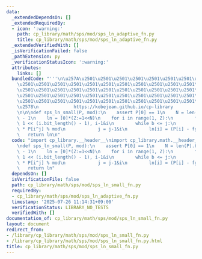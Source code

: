 ```yaml
---
data:
  _extendedDependsOn: []
  _extendedRequiredBy:
  - icon: ':warning:'
    path: cp_library/math/sps/mod/sps_ln_adaptive_fn.py
    title: cp_library/math/sps/mod/sps_ln_adaptive_fn.py
  _extendedVerifiedWith: []
  _isVerificationFailed: false
  _pathExtension: py
  _verificationStatusIcon: ':warning:'
  attributes:
    links: []
  bundledCode: "'''\n\u257A\u2501\u2501\u2501\u2501\u2501\u2501\u2501\u2501\u2501\u2501\
    \u2501\u2501\u2501\u2501\u2501\u2501\u2501\u2501\u2501\u2501\u2501\u2501\u2501\
    \u2501\u2501\u2501\u2501\u2501\u2501\u2501\u2501\u2501\u2501\u2501\u2501\u2501\
    \u2501\u2501\u2501\u2501\u2501\u2501\u2501\u2501\u2501\u2501\u2501\u2501\u2501\
    \u2501\u2501\u2501\u2501\u2501\u2501\u2501\u2501\u2501\u2501\u2501\u2501\u2501\
    \u2578\n             https://kobejean.github.io/cp-library               \n'''\n\
    \n\n\ndef sps_ln_small(P, mod):\n    assert P[0] == 1\n    N = len(P).bit_length()\
    \ - 1\n    ln = [0]*(Z:=1<<N)\n    for i in range(1, Z):\n        fg, b, j = 0,\
    \ 1 << (i.bit_length() - 1), i-1&i\n        while b <= j:\n            fg += ln[j]\
    \ * P[i^j] % mod\n            j = j-1&i\n        ln[i] = (P[i] - fg) % mod\n \
    \   return ln\n"
  code: "import cp_library.__header__\nimport cp_library.math.__header__\nimport cp_library.math.sps.__header__\n\
    \ndef sps_ln_small(P, mod):\n    assert P[0] == 1\n    N = len(P).bit_length()\
    \ - 1\n    ln = [0]*(Z:=1<<N)\n    for i in range(1, Z):\n        fg, b, j = 0,\
    \ 1 << (i.bit_length() - 1), i-1&i\n        while b <= j:\n            fg += ln[j]\
    \ * P[i^j] % mod\n            j = j-1&i\n        ln[i] = (P[i] - fg) % mod\n \
    \   return ln"
  dependsOn: []
  isVerificationFile: false
  path: cp_library/math/sps/mod/sps_ln_small_fn.py
  requiredBy:
  - cp_library/math/sps/mod/sps_ln_adaptive_fn.py
  timestamp: '2025-07-26 11:14:31+09:00'
  verificationStatus: LIBRARY_NO_TESTS
  verifiedWith: []
documentation_of: cp_library/math/sps/mod/sps_ln_small_fn.py
layout: document
redirect_from:
- /library/cp_library/math/sps/mod/sps_ln_small_fn.py
- /library/cp_library/math/sps/mod/sps_ln_small_fn.py.html
title: cp_library/math/sps/mod/sps_ln_small_fn.py
---
```

